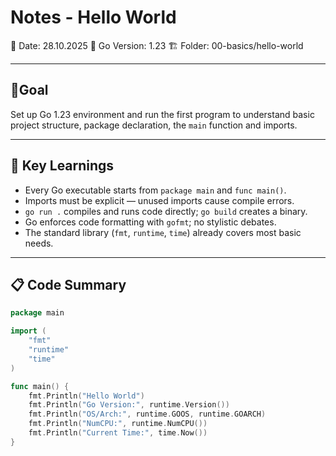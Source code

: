 # Notes - Hello World

📅 Date: 28.10.2025
🔢 Go Version: 1.23
🏗️ Folder: 00-basics/hello-world

---

## 🎯Goal
Set up Go 1.23 environment and run the first program to understand basic project structure, package declaration, the `main` function and imports.

---

## 🧠 Key Learnings
- Every Go executable starts from `package main` and `func main()`.
- Imports must be explicit — unused imports cause compile errors.
- `go run .` compiles and runs code directly; `go build` creates a binary.
- Go enforces code formatting with `gofmt`; no stylistic debates.
- The standard library (`fmt`, `runtime`, `time`) already covers most basic needs.

---

## 📋 Code Summary
```go
package main

import (
	"fmt"
	"runtime"
	"time"
)

func main() {
	fmt.Println("Hello World")
	fmt.Println("Go Version:", runtime.Version())
	fmt.Println("OS/Arch:", runtime.GOOS, runtime.GOARCH)
	fmt.Println("NumCPU:", runtime.NumCPU())
	fmt.Println("Current Time:", time.Now())
}

```

